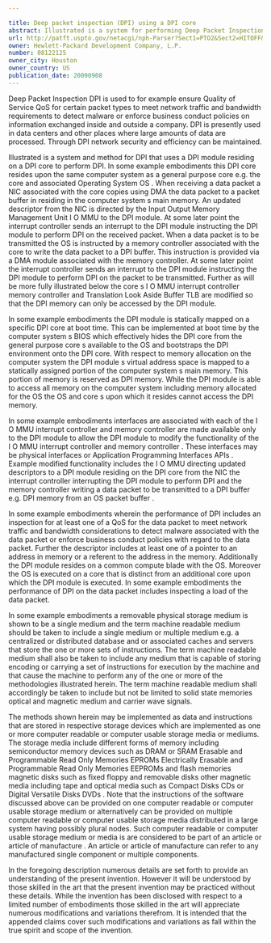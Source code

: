```yaml
---

title: Deep packet inspection (DPI) using a DPI core
abstract: Illustrated is a system for performing Deep Packet Inspection (DPI) that includes a core to prepare a data packet for transmission. Further, the system includes a memory controller to direct the data packet to a DPI core. Additionally, the system includes a Network Interface Card to receive the data packet for transmission after DPI is performed on the data packet by the DPI core. The system includes a Direct Memory Management module to update a descriptor that references a received data packet stored in an Operating System buffer. Moreover, the system includes an Input/Output Memory Management Unit to direct the descriptor to be stored in a DPI memory. Additionally, the system includes an interrupt controller to transmit an interrupt to the DPI core to such that the DPI core retrieves the descriptor from the DPI memory and performs DPI on the data packet stored in the OS buffer.
url: http://patft.uspto.gov/netacgi/nph-Parser?Sect1=PTO2&Sect2=HITOFF&p=1&u=%2Fnetahtml%2FPTO%2Fsearch-adv.htm&r=1&f=G&l=50&d=PALL&S1=08122125&OS=08122125&RS=08122125
owner: Hewlett-Packard Development Company, L.P.
number: 08122125
owner_city: Houston
owner_country: US
publication_date: 20090908
---
```

Deep Packet Inspection DPI is used to for example ensure Quality of Service QoS for certain packet types to meet network traffic and bandwidth requirements to detect malware or enforce business conduct policies on information exchanged inside and outside a company. DPI is presently used in data centers and other places where large amounts of data are processed. Through DPI network security and efficiency can be maintained.

Illustrated is a system and method for DPI that uses a DPI module residing on a DPI core to perform DPI. In some example embodiments this DPI core resides upon the same computer system as a general purpose core e.g. the core and associated Operating System OS . When receiving a data packet a NIC associated with the core copies using DMA the data packet to a packet buffer in residing in the computer system s main memory. An updated descriptor from the NIC is directed by the Input Output Memory Management Unit I O MMU to the DPI module. At some later point the interrupt controller sends an interrupt to the DPI module instructing the DPI module to perform DPI on the received packet. When a data packet is to be transmitted the OS is instructed by a memory controller associated with the core to write the data packet to a DPI buffer. This instruction is provided via a DMA module associated with the memory controller. At some later point the interrupt controller sends an interrupt to the DPI module instructing the DPI module to perform DPI on the packet to be transmitted. Further as will be more fully illustrated below the core s I O MMU interrupt controller memory controller and Translation Look Aside Buffer TLB are modified so that the DPI memory can only be accessed by the DPI module.

In some example embodiments the DPI module is statically mapped on a specific DPI core at boot time. This can be implemented at boot time by the computer system s BIOS which effectively hides the DPI core from the general purpose core s available to the OS and bootstraps the DPI environment onto the DPI core. With respect to memory allocation on the computer system the DPI module s virtual address space is mapped to a statically assigned portion of the computer system s main memory. This portion of memory is reserved as DPI memory. While the DPI module is able to access all memory on the computer system including memory allocated for the OS the OS and core s upon which it resides cannot access the DPI memory.

In some example embodiments interfaces are associated with each of the I O MMU interrupt controller and memory controller are made available only to the DPI module to allow the DPI module to modify the functionality of the I O MMU interrupt controller and memory controller . These interfaces may be physical interfaces or Application Programming Interfaces APIs . Example modified functionality includes the I O MMU directing updated descriptors to a DPI module residing on the DPI core from the NIC the interrupt controller interrupting the DPI module to perform DPI and the memory controller writing a data packet to be transmitted to a DPI buffer e.g. DPI memory from an OS packet buffer .

In some example embodiments wherein the performance of DPI includes an inspection for at least one of a QoS for the data packet to meet network traffic and bandwidth considerations to detect malware associated with the data packet or enforce business conduct policies with regard to the data packet. Further the descriptor includes at least one of a pointer to an address in memory or a referent to the address in the memory. Additionally the DPI module resides on a common compute blade with the OS. Moreover the OS is executed on a core that is distinct from an additional core upon which the DPI module is executed. In some example embodiments the performance of DPI on the data packet includes inspecting a load of the data packet.

In some example embodiments a removable physical storage medium is shown to be a single medium and the term machine readable medium should be taken to include a single medium or multiple medium e.g. a centralized or distributed database and or associated caches and servers that store the one or more sets of instructions. The term machine readable medium shall also be taken to include any medium that is capable of storing encoding or carrying a set of instructions for execution by the machine and that cause the machine to perform any of the one or more of the methodologies illustrated herein. The term machine readable medium shall accordingly be taken to include but not be limited to solid state memories optical and magnetic medium and carrier wave signals.

The methods shown herein may be implemented as data and instructions that are stored in respective storage devices which are implemented as one or more computer readable or computer usable storage media or mediums. The storage media include different forms of memory including semiconductor memory devices such as DRAM or SRAM Erasable and Programmable Read Only Memories EPROMs Electrically Erasable and Programmable Read Only Memories EEPROMs and flash memories magnetic disks such as fixed floppy and removable disks other magnetic media including tape and optical media such as Compact Disks CDs or Digital Versatile Disks DVDs . Note that the instructions of the software discussed above can be provided on one computer readable or computer usable storage medium or alternatively can be provided on multiple computer readable or computer usable storage media distributed in a large system having possibly plural nodes. Such computer readable or computer usable storage medium or media is are considered to be part of an article or article of manufacture . An article or article of manufacture can refer to any manufactured single component or multiple components.

In the foregoing description numerous details are set forth to provide an understanding of the present invention. However it will be understood by those skilled in the art that the present invention may be practiced without these details. While the invention has been disclosed with respect to a limited number of embodiments those skilled in the art will appreciate numerous modifications and variations therefrom. It is intended that the appended claims cover such modifications and variations as fall within the true spirit and scope of the invention.

